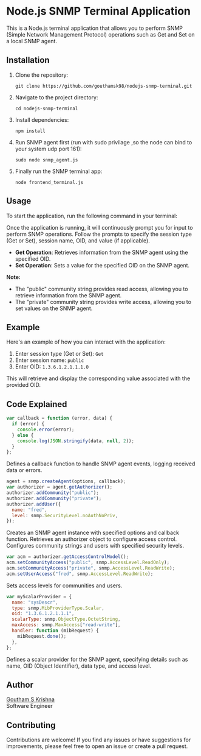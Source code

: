# Node.js SNMP Terminal Application

This is a Node.js terminal application that allows you to perform SNMP (Simple Network Management Protocol) operations such as Get and Set on a local SNMP agent.

## Installation

1. Clone the repository:

   ```
   git clone https://github.com/gouthamsk98/nodejs-snmp-terminal.git
   ```

2. Navigate to the project directory:

   ```
   cd nodejs-snmp-terminal
   ```

3. Install dependencies:

   ```
   npm install
   ```

4. Run SNMP agent first (run with sudo privilage ,so the node can bind to your system udp port 161):

   ```
   sudo node snmp_agent.js
   ```

5. Finally run the SNMP terminal app:

   ```
   node frontend_terminal.js
   ```

## Usage

To start the application, run the following command in your terminal:

Once the application is running, it will continuously prompt you for input to perform SNMP operations. Follow the prompts to specify the session type (Get or Set), session name, OID, and value (if applicable).

- **Get Operation**: Retrieves information from the SNMP agent using the specified OID.
- **Set Operation**: Sets a value for the specified OID on the SNMP agent.

**Note:**

- The "public" community string provides read access, allowing you to retrieve information from the SNMP agent.
- The "private" community string provides write access, allowing you to set values on the SNMP agent.

## Example

Here's an example of how you can interact with the application:

1. Enter session type (Get or Set): `Get`
2. Enter session name: `public`
3. Enter OID: `1.3.6.1.2.1.1.1.0`

This will retrieve and display the corresponding value associated with the provided OID.

## Code Explained

```js
var callback = function (error, data) {
  if (error) {
    console.error(error);
  } else {
    console.log(JSON.stringify(data, null, 2));
  }
};
```

Defines a callback function to handle SNMP agent events, logging received data or errors.

```js
agent = snmp.createAgent(options, callback);
var authorizer = agent.getAuthorizer();
authorizer.addCommunity("public");
authorizer.addCommunity("private");
authorizer.addUser({
  name: "fred",
  level: snmp.SecurityLevel.noAuthNoPriv,
});
```

Creates an SNMP agent instance with specified options and callback function.
Retrieves an authorizer object to configure access control.
Configures community strings and users with specified security levels.

```js
var acm = authorizer.getAccessControlModel();
acm.setCommunityAccess("public", snmp.AccessLevel.ReadOnly);
acm.setCommunityAccess("private", snmp.AccessLevel.ReadWrite);
acm.setUserAccess("fred", snmp.AccessLevel.ReadWrite);
```

Sets access levels for communities and users.

```js
var myScalarProvider = {
  name: "sysDescr",
  type: snmp.MibProviderType.Scalar,
  oid: "1.3.6.1.2.1.1.1",
  scalarType: snmp.ObjectType.OctetString,
  maxAccess: snmp.MaxAccess["read-write"],
  handler: function (mibRequest) {
    mibRequest.done();
  },
};
```

Defines a scalar provider for the SNMP agent, specifying details such as name, OID (Object Identifier), data type, and access level.

## Author

[Goutham S Krishna](https://www.linkedin.com/in/goutham-s-krishna-21ab151a0/)<br/>
Software Engineer

## Contributing

Contributions are welcome! If you find any issues or have suggestions for improvements, please feel free to open an issue or create a pull request.
